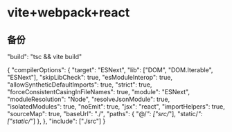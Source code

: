 # vite+webpack+react

## 备份

  "build": "tsc && vite build"


  {
  "compilerOptions": {
    "target": "ESNext",
    "lib": ["DOM", "DOM.Iterable", "ESNext"],
    "skipLibCheck": true,
    "esModuleInterop": true,
    "allowSyntheticDefaultImports": true,
    "strict": true,
    "forceConsistentCasingInFileNames": true,
    "module": "ESNext",
    "moduleResolution": "Node",
    "resolveJsonModule": true,
    "isolatedModules": true,
    "noEmit": true,
    "jsx": "react",
    "importHelpers": true,
    "sourceMap": true,
    "baseUrl": "./",
    "paths": {
      "@/*": ["src/*"],
      "static/*": ["static/*"]
    },
  },
  "include": ["./src"]
}
